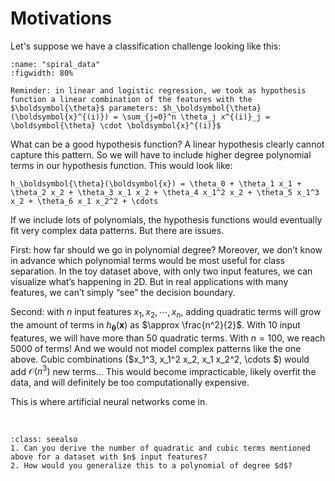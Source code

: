 # Motivations

Let's suppose we have a classification challenge looking like this:

```{glue:figure} spiral_data
:name: "spiral_data"
:figwidth: 80%
```
````{margin}
Reminder: in linear and logistic regression, we took as hypothesis function a linear combination of the features with the $\boldsymbol{\theta}$ parameters: $h_\boldsymbol{\theta}(\boldsymbol{x}^{(i)}) = \sum_{j=0}^n \theta_j x^{(i)}_j = \boldsymbol{\theta} \cdot \boldsymbol{x}^{(i)}$
````
What can be a good hypothesis function? A linear hypothesis clearly cannot capture this pattern. So we will have to include higher degree polynomial terms in our hypothesis function. This would look like:

```{math}
h_\boldsymbol{\theta}(\boldsymbol{x}) = \theta_0 + \theta_1 x_1 + \theta_2 x_2 + \theta_3 x_1 x_2 + \theta_4 x_1^2 x_2 + \theta_5 x_1^3 x_2 + \theta_6 x_1 x_2^2 + \cdots 
```

If we include lots of polynomials, the hypothesis functions would eventually fit very complex data patterns. But there are issues.

First: how far should we go in polynomial degree? Moreover, we don’t know in advance which polynomial terms would be most useful for class separation. In the toy dataset above, with only two input features, we can visualize what’s happening in 2D. But in real applications with many features, we can’t simply “see” the decision boundary.

Second: with $n$ input features $x_1, x_2, \cdots, x_n$, adding quadratic terms will grow the amount of terms in $h_\boldsymbol{\theta}(\boldsymbol{x})$ as $\approx \frac{n^2}{2}$. With 10 input features, we will have more than 50 quadratic terms. With $n=100$, we reach $5000$ of terms! And we would not model complex patterns like the one above. Cubic combinations ($x_1^3, x_1^2 x_2, x_1 x_2^2, \cdots $) would add $\mathcal{O}(n^3)$ new terms... This would become impracticable, likely overfit the data, and will definitely be too computationally expensive.  


This is where artificial neural networks come in.

<br>

```{admonition} Exercise
:class: seealso
1. Can you derive the number of quadratic and cubic terms mentioned above for a dataset with $n$ input features? 
2. How would you generalize this to a polynomial of degree $d$?
```


